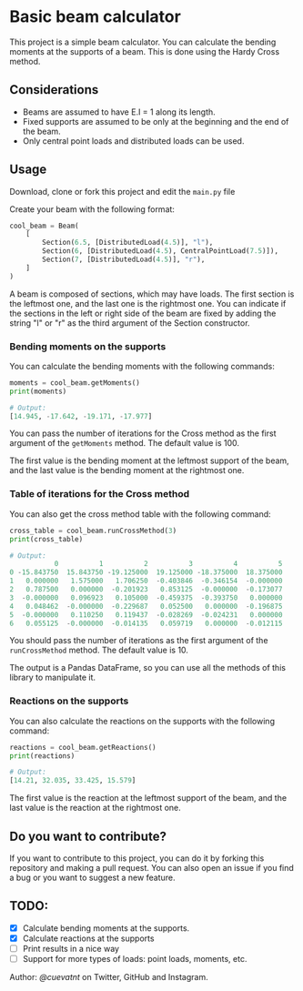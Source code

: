 # Basic beam calculator

This project is a simple beam calculator. You can calculate the bending moments at the supports of a beam. This is done using the Hardy Cross method.

## Considerations

- Beams are assumed to have E.I = 1 along its length.
- Fixed supports are assumed to be only at the beginning and the end of the beam.
- Only central point loads and distributed loads can be used.

## Usage

Download, clone or fork this project and edit the `main.py` file

Create your beam with the following format:

```python
cool_beam = Beam(
    [
        Section(6.5, [DistributedLoad(4.5)], "l"),
        Section(6, [DistributedLoad(4.5), CentralPointLoad(7.5)]),
        Section(7, [DistributedLoad(4.5)], "r"),
    ]
)
```

A beam is composed of sections, which may have loads. The first section is the leftmost one, and the last one is the rightmost one. You can indicate if the sections in the left or right side of the beam are fixed by adding the string "l" or "r" as the third argument of the Section constructor.

### Bending moments on the supports

You can calculate the bending moments with the following commands:

```python
moments = cool_beam.getMoments()
print(moments)

# Output:
[14.945, -17.642, -19.171, -17.977]
```

You can pass the number of iterations for the Cross method as the first argument of the `getMoments` method. The default value is 100.

The first value is the bending moment at the leftmost support of the beam, and the last value is the bending moment at the rightmost one.

### Table of iterations for the Cross method

You can also get the cross method table with the following command:

```python
cross_table = cool_beam.runCrossMethod(3)
print(cross_table)

# Output:
           0          1          2          3          4          5
0 -15.843750  15.843750 -19.125000  19.125000 -18.375000  18.375000
1   0.000000   1.575000   1.706250  -0.403846  -0.346154  -0.000000
2   0.787500   0.000000  -0.201923   0.853125  -0.000000  -0.173077
3  -0.000000   0.096923   0.105000  -0.459375  -0.393750   0.000000
4   0.048462  -0.000000  -0.229687   0.052500   0.000000  -0.196875
5  -0.000000   0.110250   0.119437  -0.028269  -0.024231   0.000000
6   0.055125  -0.000000  -0.014135   0.059719   0.000000  -0.012115
```

You should pass the number of iterations as the first argument of the `runCrossMethod` method. The default value is 10.

The output is a Pandas DataFrame, so you can use all the methods of this library to manipulate it.

### Reactions on the supports

You can also calculate the reactions on the supports with the following command:

```python
reactions = cool_beam.getReactions()
print(reactions)

# Output:
[14.21, 32.035, 33.425, 15.579]
```

The first value is the reaction at the leftmost support of the beam, and the last value is the reaction at the rightmost one.

## Do you want to contribute?

If you want to contribute to this project, you can do it by forking this repository and making a pull request. You can also open an issue if you find a bug or you want to suggest a new feature.

## TODO:

- [x] Calculate bending moments at the supports.
- [x] Calculate reactions at the supports
- [ ] Print results in a nice way
- [ ] Support for more types of loads: point loads, moments, etc.

Author: _@cuevatnt_ on Twitter, GitHub and Instagram.
